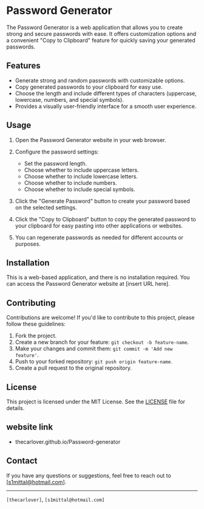 


# Password Generator

The Password Generator is a web application that allows you to create strong and secure passwords with ease. It offers customization options and a convenient "Copy to Clipboard" feature for quickly saving your generated passwords.

## Features

- Generate strong and random passwords with customizable options.
- Copy generated passwords to your clipboard for easy use.
- Choose the length and include different types of characters (uppercase, lowercase, numbers, and special symbols).
- Provides a visually user-friendly interface for a smooth user experience.

## Usage

1. Open the Password Generator website in your web browser.

2. Configure the password settings:
   - Set the password length.
   - Choose whether to include uppercase letters.
   - Choose whether to include lowercase letters.
   - Choose whether to include numbers.
   - Choose whether to include special symbols.

3. Click the "Generate Password" button to create your password based on the selected settings.

4. Click the "Copy to Clipboard" button to copy the generated password to your clipboard for easy pasting into other applications or websites.

5. You can regenerate passwords as needed for different accounts or purposes.

## Installation

This is a web-based application, and there is no installation required. You can access the Password Generator website at [insert URL here].

## Contributing

Contributions are welcome! If you'd like to contribute to this project, please follow these guidelines:

1. Fork the project.
2. Create a new branch for your feature: `git checkout -b feature-name`.
3. Make your changes and commit them: `git commit -m 'Add new feature'`.
4. Push to your forked repository: `git push origin feature-name`.
5. Create a pull request to the original repository.

## License

This project is licensed under the MIT License. See the [LICENSE](LICENSE) file for details.

## website link
- thecarlover.github.io/Password-generator



## Contact

If you have any questions or suggestions, feel free to reach out to [s1mittal@hotmail.com].

---

 `[thecarlover]`, `[s1mittal@hotmail.com]`
